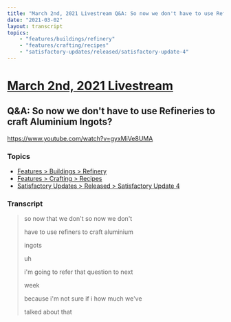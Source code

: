 ```yaml
---
title: "March 2nd, 2021 Livestream Q&A: So now we don't have to use Refineries to craft Aluminium Ingots?"
date: "2021-03-02"
layout: transcript
topics:
    - "features/buildings/refinery"
    - "features/crafting/recipes"
    - "satisfactory-updates/released/satisfactory-update-4"
---
```

# [March 2nd, 2021 Livestream](../2021-03-02.md)
## Q&A: So now we don't have to use Refineries to craft Aluminium Ingots?
https://www.youtube.com/watch?v=gyxMiVe8UMA

### Topics
* [Features > Buildings > Refinery](../topics/features/buildings/refinery.md)
* [Features > Crafting > Recipes](../topics/features/crafting/recipes.md)
* [Satisfactory Updates > Released > Satisfactory Update 4](../topics/satisfactory-updates/released/satisfactory-update-4.md)

### Transcript

> so now that we don't so now we don't
>
> have to use refiners to craft aluminium
>
> ingots
>
> uh
>
> i'm going to refer that question to next
>
> week
>
> because i'm not sure if i how much we've
>
> talked about that
